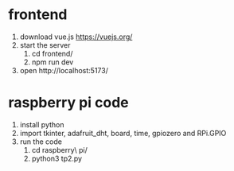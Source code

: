 # frontend

1. download vue.js https://vuejs.org/
2. start the server
   1. cd frontend/
   2. npm run dev
3. open http://localhost:5173/

# raspberry pi code

1. install python
2. import tkinter, adafruit_dht, board, time, gpiozero and RPi.GPIO
3. run the code
   1. cd raspberry\ pi/
   2. python3 tp2.py
